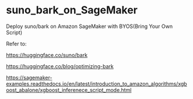 # suno_bark_on_SageMaker
Deploy suno/bark on Amazon SageMaker with BYOS(Bring Your Own Script)

Refer to:

https://huggingface.co/suno/bark

https://huggingface.co/blog/optimizing-bark

https://sagemaker-examples.readthedocs.io/en/latest/introduction_to_amazon_algorithms/xgboost_abalone/xgboost_inferenece_script_mode.html
